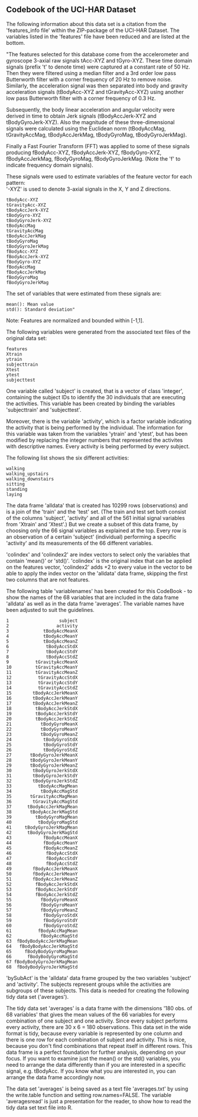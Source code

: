 ## Codebook of the UCI-HAR Dataset


The following information about this data set is a citation from the 'features_info file' within the ZIP-package of the UCI-HAR Dataset. The variables listed in the 'features' file have been reduced and are listed at the bottom.

"The features selected for this database come from the accelerometer and gyroscope 3-axial raw signals tAcc-XYZ and tGyro-XYZ. These time domain signals (prefix 't' to denote time) were captured at a constant rate of 50 Hz. Then they were filtered using a median filter and a 3rd order low pass Butterworth filter with a corner frequency of 20 Hz to remove noise. Similarly, the acceleration signal was then separated into body and gravity acceleration signals (tBodyAcc-XYZ and tGravityAcc-XYZ) using another low pass Butterworth filter with a corner frequency of 0.3 Hz. 

Subsequently, the body linear acceleration and angular velocity were derived in time to obtain Jerk signals (tBodyAccJerk-XYZ and tBodyGyroJerk-XYZ). Also the magnitude of these three-dimensional signals were calculated using the Euclidean norm (tBodyAccMag, tGravityAccMag, tBodyAccJerkMag, tBodyGyroMag, tBodyGyroJerkMag). 

Finally a Fast Fourier Transform (FFT) was applied to some of these signals producing fBodyAcc-XYZ, fBodyAccJerk-XYZ, fBodyGyro-XYZ, fBodyAccJerkMag, fBodyGyroMag, fBodyGyroJerkMag. (Note the 'f' to indicate frequency domain signals). 

These signals were used to estimate variables of the feature vector for each pattern:  
'-XYZ' is used to denote 3-axial signals in the X, Y and Z directions.

```{r}
tBodyAcc-XYZ
tGravityAcc-XYZ
tBodyAccJerk-XYZ
tBodyGyro-XYZ
tBodyGyroJerk-XYZ
tBodyAccMag
tGravityAccMag
tBodyAccJerkMag
tBodyGyroMag
tBodyGyroJerkMag
fBodyAcc-XYZ
fBodyAccJerk-XYZ
fBodyGyro-XYZ
fBodyAccMag
fBodyAccJerkMag
fBodyGyroMag
fBodyGyroJerkMag
```

The set of variables that were estimated from these signals are: 

```{r}
mean(): Mean value
std(): Standard deviation"
```

Note: Features are normalized and bounded within [-1,1].


The following variables were generated from the associated text files of the original data set:

```{r}
features
Xtrain 
ytrain 
subjecttrain
Xtest
ytest 
subjecttest 
```

One variable called 'subject' is created, that is a vector of class 'integer', containing the subject IDs to identify the 30 individuals that are executing the activities. This variable has been created by binding the variables 'subjecttrain' and 'subjecttest'.

Moreover, there is the variable 'activity', which is a factor variable indicating the activity that is being performed by the individual. The information for this variable was taken from the variables 'ytrain' and 'ytest', but has been modified by replacing the integer numbers that represented the activites with descriptive names.
Every activity is being performed by every subject.

The following list shows the six different activities:

```{r}
walking
walking_upstairs
walking_downstairs
sitting
standing
laying
```

The data frame 'alldata' that is created has 10299 rows (observations) and is a join of the 'train' and the 'test' set. (The train and test set both consist of the columns 'subject', 'activity' and all of the 561 initial signal variables from 'Xtrain' and 'Xtest'.) But we create a subset of this data frame, by choosing only the 66 signal variables as explained at the top. Every row is an observation of a certain 'subject' (individual) performing a specific 'activity' and its measurements of the 66 different variables. 

'colindex' and 'colindex2' are index vectors to select only the variables that contain 'mean()' or 'std()'. 'colindex' is the original index that can be applied on the features vector, 'colindex2' adds +2 to every value in the vector to be able to apply the index vector on the 'alldata' data frame, skipping the first two columns that are not features.

The following table 'variablenames' has been created for this CodeBook - to show the names of the 68 variables that are included in the data frame 'alldata' as well as in the data frame 'averages'. The variable names have been adjusted to suit the guidelines.

```{r}               
1                   subject
2                  activity
3             tBodyAccMeanX
4             tBodyAccMeanY
5             tBodyAccMeanZ
6              tBodyAccStdX
7              tBodyAccStdY
8              tBodyAccStdZ
9          tGravityAccMeanX
10         tGravityAccMeanY
11         tGravityAccMeanZ
12          tGravityAccStdX
13          tGravityAccStdY
14          tGravityAccStdZ
15        tBodyAccJerkMeanX
16        tBodyAccJerkMeanY
17        tBodyAccJerkMeanZ
18         tBodyAccJerkStdX
19         tBodyAccJerkStdY
20         tBodyAccJerkStdZ
21           tBodyGyroMeanX
22           tBodyGyroMeanY
23           tBodyGyroMeanZ
24            tBodyGyroStdX
25            tBodyGyroStdY
26            tBodyGyroStdZ
27       tBodyGyroJerkMeanX
28       tBodyGyroJerkMeanY
29       tBodyGyroJerkMeanZ
30        tBodyGyroJerkStdX
31        tBodyGyroJerkStdY
32        tBodyGyroJerkStdZ
33          tBodyAccMagMean
34           tBodyAccMagStd
35       tGravityAccMagMean
36        tGravityAccMagStd
37      tBodyAccJerkMagMean
38       tBodyAccJerkMagStd
39         tBodyGyroMagMean
40          tBodyGyroMagStd
41     tBodyGyroJerkMagMean
42      tBodyGyroJerkMagStd
43            fBodyAccMeanX
44            fBodyAccMeanY
45            fBodyAccMeanZ
46             fBodyAccStdX
47             fBodyAccStdY
48             fBodyAccStdZ
49        fBodyAccJerkMeanX
50        fBodyAccJerkMeanY
51        fBodyAccJerkMeanZ
52         fBodyAccJerkStdX
53         fBodyAccJerkStdY
54         fBodyAccJerkStdZ
55           fBodyGyroMeanX
56           fBodyGyroMeanY
57           fBodyGyroMeanZ
58            fBodyGyroStdX
59            fBodyGyroStdY
60            fBodyGyroStdZ
61          fBodyAccMagMean
62           fBodyAccMagStd
63  fBodyBodyAccJerkMagMean
64   fBodyBodyAccJerkMagStd
65     fBodyBodyGyroMagMean
66      fBodyBodyGyroMagStd
67 fBodyBodyGyroJerkMagMean
68  fBodyBodyGyroJerkMagStd
```

'bySubAct' is the 'alldata' data frame grouped by the two variables 'subject' and 'activity'. The subjects represent groups while the activities are subgroups of these subjects. This data is needed for creating the following tidy
data set ('averages').

The tidy data set 'averages' is a data frame with the dimensions '180 obs. of 68 variables' that gives the mean values of the 66 variables for every combination of one subject and one activity. Since every subject performs every activity, there are 30 x 6 = 180 observations. 
This data set in the wide format is tidy, because every variable is represented by one column and there is one row for each combination of subject and activity. This is nice, because you don't find combinations that repeat itself in different rows. This data frame is a perfect foundation for further analysis, depending on your focus. If you want to examine just the mean() or the std() variables, you need to arrange the data differently than if you are interested in a specific signal, e.g. tBodyAcc. If you know what you are interested in, you can arrange the data frame accordingly now.

The data set 'averages' is being saved as a text file 'averages.txt' by using the write.table function and setting row.names=FALSE. The variable 'averagesread' is just a presentation for the reader, to show how to read the tidy data set text file into R.



